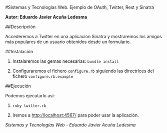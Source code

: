 #Sistemas y Tecnologías Web. Ejemplo de OAuth, Twitter, Rest y Sinatra

**Autor: Eduardo Javier Acuña Ledesma**


##Descripción

 Accederemos a Twitter en una aplicación Sinatra y mostraremos los amigos más populares de un usuario obtenidos desde un formulario.

##Instalación

1. Instalaremos las gemas necesarias: `bundle install`

2. Configuraremos el fichero `configure.rb` siguiendo las directrices del fichero `configure.rb.example`

##Ejecución

Podemos ejecutarlo así:

1. `ruby twitter.rb`


2. Iremos a [http://localhost:4567/](http://localhost:4567/) para poder usar la aplicación.

*Sistemas y Tecnologías Web - Eduardo Javier Acuña Ledesma*

